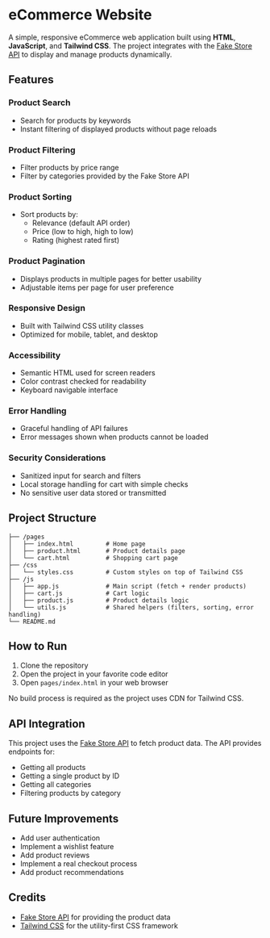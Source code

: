 # eCommerce Website

A simple, responsive eCommerce web application built using **HTML**, **JavaScript**, and **Tailwind CSS**. The project integrates with the [Fake Store API](https://fakestoreapi.com/) to display and manage products dynamically.

## Features

### Product Search
- Search for products by keywords
- Instant filtering of displayed products without page reloads

### Product Filtering
- Filter products by price range
- Filter by categories provided by the Fake Store API

### Product Sorting
- Sort products by:
  - Relevance (default API order)
  - Price (low to high, high to low)
  - Rating (highest rated first)

### Product Pagination
- Displays products in multiple pages for better usability
- Adjustable items per page for user preference

### Responsive Design
- Built with Tailwind CSS utility classes
- Optimized for mobile, tablet, and desktop

### Accessibility
- Semantic HTML used for screen readers
- Color contrast checked for readability
- Keyboard navigable interface

### Error Handling
- Graceful handling of API failures
- Error messages shown when products cannot be loaded

### Security Considerations
- Sanitized input for search and filters
- Local storage handling for cart with simple checks
- No sensitive user data stored or transmitted

## Project Structure

```
├── /pages
│   ├── index.html         # Home page
│   ├── product.html       # Product details page
│   └── cart.html          # Shopping cart page
├── /css
│   └── styles.css         # Custom styles on top of Tailwind CSS
├── /js
│   ├── app.js             # Main script (fetch + render products)
│   ├── cart.js            # Cart logic
│   ├── product.js         # Product details logic
│   └── utils.js           # Shared helpers (filters, sorting, error handling)
└── README.md
```

## How to Run

1. Clone the repository
2. Open the project in your favorite code editor
3. Open `pages/index.html` in your web browser

No build process is required as the project uses CDN for Tailwind CSS.

## API Integration

This project uses the [Fake Store API](https://fakestoreapi.com/) to fetch product data. The API provides endpoints for:

- Getting all products
- Getting a single product by ID
- Getting all categories
- Filtering products by category

## Future Improvements

- Add user authentication
- Implement a wishlist feature
- Add product reviews
- Implement a real checkout process
- Add product recommendations

## Credits

- [Fake Store API](https://fakestoreapi.com/) for providing the product data
- [Tailwind CSS](https://tailwindcss.com/) for the utility-first CSS framework